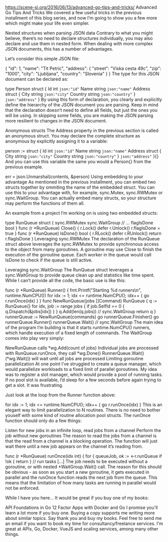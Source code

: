https://scene-si.org/2016/06/13/advanced-go-tips-and-tricks/
Advanced Go Tips And Tricks
We covered a few useful tricks in the previous installment of this blog series, and now I’m going to show you a few more which might make your life even simpler.

Nested structures when parsing JSON data
Contrary to what you might believe, there’s no need to declare structures individually, you may also declare and use them in nested form. When dealing with more complex JSON documents, this has a number of advantages.

Let’s consider this simple JSON file:

{
  "id": 1,
  "name": "Tit Petric",
  "address": {
    "street": "Viska cesta 49c",
    "zip": "1000",
    "city": "Ljubljana",
    "country": "Slovenia"
  }
}
The type for this JSON document can be declared as:

type Person struct {
  Id      int    `json:"id"`
  Name    string `json:"name"`
  Address struct {
    City    string `json:"city"`
    Country string `json:"country"`
  } `json:"address"`
}
By using this form of declaration, you clearly and explicitly define the hierarchy of the JSON document you are parsing. Keep in mind that the declaration doesn’t need to define all fields, but just the ones you will be using. In skipping some fields, you are making the JSON parsing more resilient to changes in the JSON document.

Anonymous structs
The Address property in the previous section is called an anonymous struct. You may declare the complete structure as anonymous by explicitly assigning it to a variable:

person := struct {
  Id int `json:"id"`
  Name string `json:"name"`
  Address struct {
    City string `json:"city"`
    Country string `json:"country"`
  } `json:"address"`
}{}
And you can use this variable the same you would a Person{} from the previous example.

err = json.Unmarshal(contents, &person)
Using embedding to your advantage
As mentioned in the previous installment, you can embed two structs together by ommiting the name of the embedded struct. You can use this to your advantage with, for example, sync.Mutex, sync.RWMutex or sync.WaitGroup. You can actually embed many structs, so your structure may perform the functions of them all.

An example from a project I’m working on is using two embedded structs:

type RunQueue struct {
  sync.RWMutex
  sync.WaitGroup
  // ...
  flagIsDone  bool
}
func (r *RunQueue) Close() {
  r.Lock()
  defer r.Unlock()
  r.flagIsDone = true
}
func (r *RunQueue) IsDone() bool {
  r.RLock()
  defer r.RUnlock()
  return r.flagIsDone
}
Leveraging sync.RWMutex
The declaration of the RunQueue struct above leverages the sync.RWMutex to provide synchronous access to the object from many goroutines. A goroutine may use Close to finish the execution of the goroutine queue. Each worker in the queue would call IsDone to check if the queue is still active.

Leveraging sync.WaitGroup
The RunQueue struct leverages a sync.WaitGroup to provide queue clean up and statistics like time spent. While I can’t provide all the code, the basic use is like this:

func (r *RunQueue) Runner() {
  fmt.Printf("Starting %d runners\n", runtime.NumCPU())
  for idx := 1; idx <= runtime.NumCPU(); idx++ {
    go r.runOnce(idx)
  }
}
func NewRunQueue(jobs []Command) RunQueue {
  q := RunQueue{}
  for idx, job := range jobs {
    if job.SelfId == 0 {
      q.Dispatch(&jobs[idx])
    }
  }
  q.Add(len(q.jobs)) // sync.WaitGroup
  return q
}
runnerQueue := NewRunQueue(commands)
go runnerQueue.Finisher()
go runnerQueue.Runner()
runnerQueue.Wait() // sync.WaitGroup
The main idea of the program I’m building is that it starts runtime.NumCPU() runners, which handle execution of a fixed length of commands. The WaitGroup comes into play very simply:

NewRunQueue calls *wg.Add(count of jobs)
Individual jobs are processed with RunQueue.runOnce, they call *wg.Done()
RunnerQueue.Wait() (*wg.Wait()) will wait until all jobs are processed
Limiting goroutine parallelization
At one point I’ve struggled to create a queue manager, which would parallelize workloads to a fixed limit of parallel goroutines. My idea was to register a slot manager, which would provide a pool of running tasks. If no pool slot is available, I’d sleep for a few seconds before again trying to get a slot. It was frustrating.

Just look at the loop from the Runner function above:

for idx := 1; idx <= runtime.NumCPU(); idx++ {
  go r.runOnce(idx)
}
This is an elegant way to limit parallelization to N routines. There is no need to bother youself with some kind of routine allocation pool structs. The runOnce function should only do a few things:

Listen for new jobs in an infinite loop, read jobs from a channel
Perform the job without new goroutines
The reason to read the jobs from a channel is that the read from a channel is a blocking operation. The function will just wait there until a new job appears on the channel it’s reading from.

func (r *RunQueue) runOnce(idx int) {
  for {
    queueJob, ok := <-r.runQueue
    if !ok {
      return
    }
    // run tasks
[...]
The job needs to be executed without a goroutine, or with nested *WaitGroup.Wait() call. The reason for this should be obvious - as soon as you start a new goroutine, it gets executed in parallel and the runOnce function reads the next job from the queue. This means that the limitation of how many tasks are running in parallel would not be enforced.

While I have you here...
It would be great if you buy one of my books:

API Foundations in Go
12 Factor Apps with Docker and Go
I promise you'll learn a lot more if you buy one. Buying a copy supports me writing more about similar topics. Say thank you and buy my books.
Feel free to send me an email if you want to book my time for consultancy/freelance services. I'm great at APIs, Go, Docker, VueJS and scaling services, among many other things.

